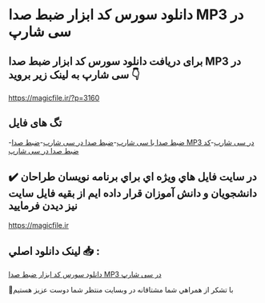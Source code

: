 # دانلود سورس کد ابزار ضبط صدا MP3 در سی شارپ

## برای دریافت دانلود سورس کد ابزار ضبط صدا MP3 در سی شارپ به لینک زیر بروید 👇

https://magicfile.ir/?p=3160

## تگ های فایل

-[ضبط صدا با سی شارپ](https://magicfile.ir/product/%d8%b3%d9%88%d8%b1%d8%b3-%d9%88-%da%a9%d8%af%d8%a7%d8%a8%d8%b2%d8%a7%d8%b1-%d8%b6%d8%a8%d8%b7-%d8%b5%d8%af%d8%a7-mp3-%d8%af%d8%b1-%d8%b3%db%8c-%d8%b4%d8%a7%d8%b1%d9%be/)-[ضبط صدا در سی شارپ](https://magicfile.ir/product/%d8%b3%d9%88%d8%b1%d8%b3-%d9%88-%da%a9%d8%af%d8%a7%d8%a8%d8%b2%d8%a7%d8%b1-%d8%b6%d8%a8%d8%b7-%d8%b5%d8%af%d8%a7-mp3-%d8%af%d8%b1-%d8%b3%db%8c-%d8%b4%d8%a7%d8%b1%d9%be/)-[ضبط صدا MP3 در سی شارپ](https://magicfile.ir/product/%d8%b3%d9%88%d8%b1%d8%b3-%d9%88-%da%a9%d8%af%d8%a7%d8%a8%d8%b2%d8%a7%d8%b1-%d8%b6%d8%a8%d8%b7-%d8%b5%d8%af%d8%a7-mp3-%d8%af%d8%b1-%d8%b3%db%8c-%d8%b4%d8%a7%d8%b1%d9%be/)-[کد ضبط صدا در سی شارپ](https://magicfile.ir/product/%d8%b3%d9%88%d8%b1%d8%b3-%d9%88-%da%a9%d8%af%d8%a7%d8%a8%d8%b2%d8%a7%d8%b1-%d8%b6%d8%a8%d8%b7-%d8%b5%d8%af%d8%a7-mp3-%d8%af%d8%b1-%d8%b3%db%8c-%d8%b4%d8%a7%d8%b1%d9%be/)

## ✔️ در سايت فايل هاي ويژه اي براي برنامه نويسان طراحان دانشجويان و دانش آموزان قرار داده ايم از بقيه فايل سايت نيز ديدن فرماييد

https://magicfile.ir


## لينک دانلود اصلي 📥 :

[دانلود سورس کد ابزار ضبط صدا MP3 در سی شارپ](https://magicfile.ir/product/%d8%b3%d9%88%d8%b1%d8%b3-%d9%88-%da%a9%d8%af%d8%a7%d8%a8%d8%b2%d8%a7%d8%b1-%d8%b6%d8%a8%d8%b7-%d8%b5%d8%af%d8%a7-mp3-%d8%af%d8%b1-%d8%b3%db%8c-%d8%b4%d8%a7%d8%b1%d9%be/) 


🙏با تشکر از همراهي شما مشتاقانه در وبسایت منتظر شما دوست عزیز هستیم


